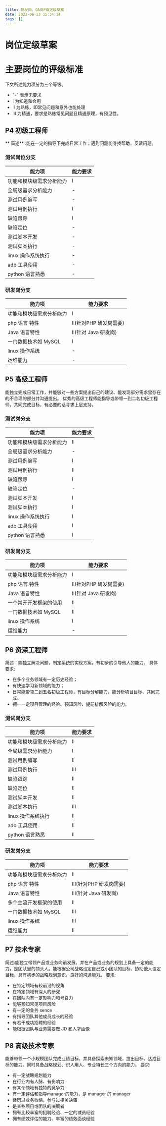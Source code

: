 ```yaml
---
title: 研发岗、QA岗P级定级草案
date: 2022-06-23 15:34:14
tags: []
---
```


# 岗位定级草案


# 主要岗位的评级标准
下文所述能力项分为三个等级。
- "-" 表示无要求
- I 为知道和会用
- II 为熟练，即常见问题和意外也能处理
- III 为精通，要求是熟练常见问题且精通原理，有预见性。
## P4 初级工程师
** 简述** :能在一定的指导下完成日常工作；遇到问题能寻找帮助，反馈问题。

### 测试岗位分支
| 能力项 | 能力要求 |
| --- | --- |
|  功能和模块级需求分析能力 | I  |
| 全局级需求分析能力| - |
| 测试用例编写 | - | 
| 测试用例执行 | I |
| 缺陷跟踪  | I | 
| 缺陷定位 | - | 
| 测试脚本开发 | - |
| 测试脚本执行 | - |
| linux 操作系统执行 | - |
| adb 工具使用 | - | 
| python 语言熟悉 | - | 



### 研发岗分支
| 能力项 | 能力要求 |
| --- | --- |
|  功能和模块级需求分析能力 | I  |
| php 语言 特性 | II(针对PHP 研发岗需要) |
| Java 语言特性 | II(针对 Java 研发岗) |
| 一门数据技术如 MySQL | I  |
| linux 操作系统 | - | 
| 运维能力 | - | 


## P5 高级工程师
能独立完成日常工作，并能够对一些方案提出自己的建议、能发现部分需求里存在的不合理的部分并沟通提出。
优秀的高级工程师能指导或带领一到二名初级工程师，共同完成目标，有必要的话寻求上层支持。

### 测试岗分支
| 能力项 | 能力要求 |
| --- | --- |
|  功能和模块级需求分析能力 | II  |
| 全局级需求分析能力| - |
| 测试用例编写 | I | 
| 测试用例执行 | II |
| 缺陷跟踪  | I | 
| 缺陷定位 | - | 
| 测试脚本开发 | I |
| 测试脚本执行 | I |
| linux 操作系统执行 | I |
| adb 工具使用 | I | 
| python 语言熟悉 | I | 
### 研发岗分支
| 能力项 | 能力要求 |
| --- | --- |
|  功能和模块级需求分析能力 | I  |
| php 语言 特性 | II(针对PHP 研发岗需要) |
| Java 语言特性 | II(针对 Java 研发岗) |
| 一个常开开发框架的使用 | II |
| 一门数据技术如 MySQL | II  |
| linux 操作系统 | I | 
| 运维能力 | - | 

## P6 资深工程师
简述：能独立解决问题，制定系统的实现方案，有初步的引导他人的能力。
具体要求:
- 在多个业务领域有一定历史经验；
- 有快速学习新领域的能力；
- 日常能带领二到五名初级工程师，有目标分解能力，能分析项目目标、共同完成。
- 拥一一定项目管理的经验、预知风险、提前排解风险的能力。
### 测试岗分支
| 能力项 | 能力要求 |
| --- | --- |
|  功能和模块级需求分析能力 | II  |
| 全局级需求分析能力| I |
| 测试用例编写 | II | 
| 测试用例执行 | III |
| 缺陷跟踪  | II | 
| 缺陷定位 | II | 
| 测试脚本开发 | II |
| 测试脚本执行 | III |
| linux 操作系统执行 | II |
| adb 工具使用 | II | 
| python 语言熟悉 | II | 

### 研发岗分支
| 能力项 | 能力要求 |
| --- | --- |
|  功能和模块级需求分析能力 | II  |
| php 语言 特性 | III(针对PHP 研发岗需要) |
| Java 语言特性 | III(针对 Java 研发岗) |
| 多个主流开发框架的使用 | II |
| 一门数据技术如 MySQL | III  |
| linux 操作系统 | III | 
| 运维能力 | II | 

## P7 技术专家

简述:能独立带领产品或业务向前发展，并在产品或业务的规划上具备一定的能力，是团队里的领头人。能根据公司战略设定自己或小团队的目标、协助他人设定目标，具有初步的战略规划意识、良好的沟通能力。
要求:
- 在特定领域有较前沿的视角
- 在特定领域有深入的研究
- 在团队内有一定影响力和号召力
- 能够预知常见项目风险
- 有一定的业务 sence
- 有指导团队其他成员成长的经验
- 有若干成功招聘的经验
- 能根据团队与业务需要做 JD 和人才画像


## P8 高级技术专家
能够带领一个小规模团队完成业绩目标，并具备探索未知领域，提出目标、达成目标的能力。同时具备战略规划、识人用人、专业特长三个方向的能力。
要求:
- 有一定战略规划能力
- 在行业内有人脉、有影响力
- 有某个领域有独特的竞争力
- 有一定评估和指导manager的能力，是 manager 的 manager
- 经历过业务收缩，参与过相关决策
- 是某些项目或团队的决策者
- 拥有比较丰富的招聘经验、一定的减员经验
- 拥有绩效评估的能力、丰富的绩效面谈经验


